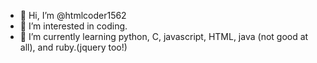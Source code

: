 - 👋 Hi, I’m @htmlcoder1562
- 👀 I’m interested in coding.
- 🌱 I’m currently learning python, C, javascript, HTML, java (not good at all), and ruby.(jquery too!)
